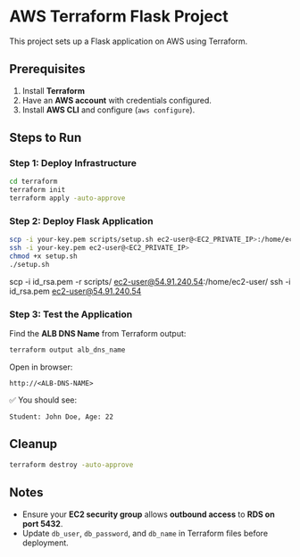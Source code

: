 # AWS Terraform Flask Project

This project sets up a Flask application on AWS using Terraform.

## Prerequisites
1. Install **Terraform**
2. Have an **AWS account** with credentials configured.
3. Install **AWS CLI** and configure (`aws configure`).

## Steps to Run

### Step 1: Deploy Infrastructure
```sh
cd terraform
terraform init
terraform apply -auto-approve
```

### Step 2: Deploy Flask Application
```sh
scp -i your-key.pem scripts/setup.sh ec2-user@<EC2_PRIVATE_IP>:/home/ec2-user/
ssh -i your-key.pem ec2-user@<EC2_PRIVATE_IP>
chmod +x setup.sh
./setup.sh
```
scp -i id_rsa.pem -r scripts/ ec2-user@54.91.240.54:/home/ec2-user/ 
ssh -i id_rsa.pem ec2-user@54.91.240.54

### Step 3: Test the Application
Find the **ALB DNS Name** from Terraform output:
```sh
terraform output alb_dns_name
```
Open in browser:
```
http://<ALB-DNS-NAME>
```

✅ You should see:
```
Student: John Doe, Age: 22
```

## Cleanup
```sh
terraform destroy -auto-approve
```

## Notes
- Ensure your **EC2 security group** allows **outbound access** to **RDS on port 5432**.
- Update `db_user`, `db_password`, and `db_name` in Terraform files before deployment.